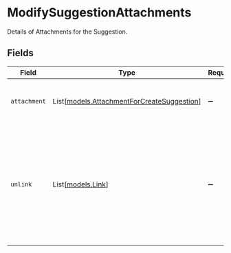 # ModifySuggestionAttachments

Details of Attachments for the Suggestion.


## Fields

| Field                                                                                                                                                                                                                                                                                        | Type                                                                                                                                                                                                                                                                                         | Required                                                                                                                                                                                                                                                                                     | Description                                                                                                                                                                                                                                                                                  |
| -------------------------------------------------------------------------------------------------------------------------------------------------------------------------------------------------------------------------------------------------------------------------------------------- | -------------------------------------------------------------------------------------------------------------------------------------------------------------------------------------------------------------------------------------------------------------------------------------------- | -------------------------------------------------------------------------------------------------------------------------------------------------------------------------------------------------------------------------------------------------------------------------------------------- | -------------------------------------------------------------------------------------------------------------------------------------------------------------------------------------------------------------------------------------------------------------------------------------------- |
| `attachment`                                                                                                                                                                                                                                                                                 | List[[models.AttachmentForCreateSuggestion](../models/attachmentforcreatesuggestion.md)]                                                                                                                                                                                                     | :heavy_minus_sign:                                                                                                                                                                                                                                                                           | The list of Attachments.<br><br>Required if <code>content</code> and <code>Attachments.unlink</code> are both _not_ provided.                                                                                                                                                                |
| `unlink`                                                                                                                                                                                                                                                                                     | List[[models.Link](../models/link.md)]                                                                                                                                                                                                                                                       | :heavy_minus_sign:                                                                                                                                                                                                                                                                           | If provided with references to Attachments, <code>unlink</code> removes the Attachment from the Suggestion.<br><br>If the Attachment has no associated objects, it will be deleted.<br><br>Required if <code>content</code> and <code>Attachments.Attachment</code> are both _not_ provided. |